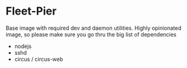 # Fleet-Pier
Base image with required dev and daemon utilities. Highly opinionated image, so please make sure you go thru the big list of dependencies

 * nodejs
 * sshd
 * circus / circus-web

